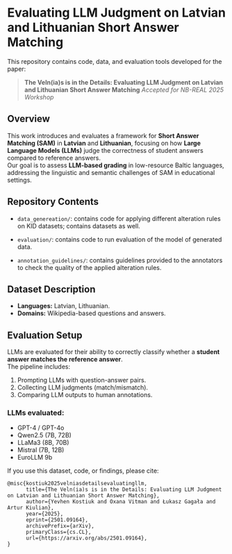 # Evaluating LLM Judgment on Latvian and Lithuanian Short Answer Matching

This repository contains code, data, and evaluation tools developed for the paper:

> **The Veln(ia)s is in the Details: Evaluating LLM Judgment on Latvian and Lithuanian Short Answer Matching**
> *Accepted for NB-REAL 2025 Workshop*  

## Overview

This work introduces and evaluates a framework for **Short Answer Matching (SAM)** in **Latvian** and **Lithuanian**, focusing on how **Large Language Models (LLMs)** judge the correctness of student answers compared to reference answers.  
Our goal is to assess **LLM-based grading** in low-resource Baltic languages, addressing the linguistic and semantic challenges of SAM in educational settings.

## Repository Contents

- `data_genereation/`:  contains code for applying different alteration rules on KID datasets; contains datasets as well.   

- `evaluation/`:  contains code to run evaluation of the model of generated data.
  
- `annotation_guidelines/`: contains guidelines provided to the annotators to check the quality of the applied alteration rules.

## Dataset Description

- **Languages:** Latvian, Lithuanian.  
- **Domains:** Wikipedia-based questions and answers.  


## Evaluation Setup

LLMs are evaluated for their ability to correctly classify whether a **student answer matches the reference answer**.  
The pipeline includes:
1. Prompting LLMs with question-answer pairs.
2. Collecting LLM judgments (match/mismatch).
3. Comparing LLM outputs to human annotations.

### LLMs evaluated:

- GPT-4 / GPT-4o
- Qwen2.5 (7B, 72B)
- LLaMa3 (8B, 70B)
- Mistral (7B, 12B)
- EuroLLM 9b



If you use this dataset, code, or findings, please cite:

```
@misc{kostiuk2025velniasdetailsevaluatingllm,
      title={The Veln(ia)s is in the Details: Evaluating LLM Judgment on Latvian and Lithuanian Short Answer Matching}, 
      author={Yevhen Kostiuk and Oxana Vitman and Łukasz Gagała and Artur Kiulian},
      year={2025},
      eprint={2501.09164},
      archivePrefix={arXiv},
      primaryClass={cs.CL},
      url={https://arxiv.org/abs/2501.09164}, 
}
```
